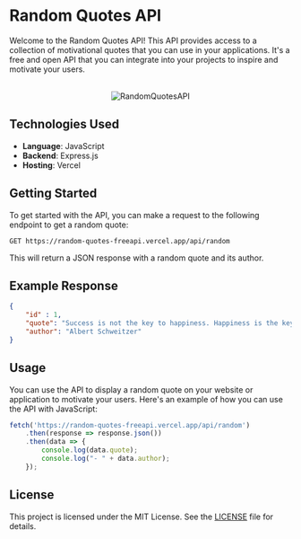# Random Quotes API

Welcome to the Random Quotes API! This API provides access to a collection of motivational quotes that you can use in your applications. It's a free and open API that you can integrate into your projects to inspire and motivate your users.
<div align='center'>
  <br>
  <img src="https://github.com/altamsh04/RandomQuotes-API/assets/84860267/e6934f90-1e68-4bce-9eb6-c2569fda5b31" alt="RandomQuotesAPI">
  <br>
</div>

## Technologies Used

- **Language**: JavaScript
- **Backend**: Express.js
- **Hosting**: Vercel

## Getting Started

To get started with the API, you can make a request to the following endpoint to get a random quote:

```
GET https://random-quotes-freeapi.vercel.app/api/random
```

This will return a JSON response with a random quote and its author.

## Example Response

```json
{
    "id" : 1, 
    "quote": "Success is not the key to happiness. Happiness is the key to success. If you love what you are doing, you will be successful.",
    "author": "Albert Schweitzer"
}
```

## Usage

You can use the API to display a random quote on your website or application to motivate your users. Here's an example of how you can use the API with JavaScript:

```javascript
fetch('https://random-quotes-freeapi.vercel.app/api/random')
    .then(response => response.json())
    .then(data => {
        console.log(data.quote);
        console.log("- " + data.author);
    });
```

## License

This project is licensed under the MIT License. See the [LICENSE](LICENSE) file for details.
